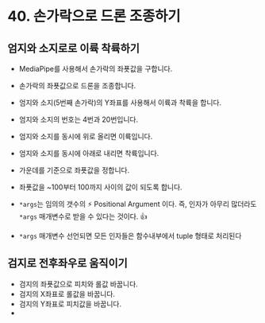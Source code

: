 # 40. 손가락으로 드론 조종하기
## 엄지와 소지로로 이륙 착륙하기
* MediaPipe를 사용해서 손가락의 좌푯값을 구합니다. 
* 손가락의 좌푯값으로 드론을 조종합니다.
* 엄지와 소지(5번째 손가락)의 Y좌표를 사용해서 이륙과 착륙을 합니다.
* 엄지와 소지의 번호는 4번과 20번입니다.
* 엄지와 소지를 동시에 위로 올리면 이륙입니다.
* 엄지와 소지를 동시에 아래로 내리면 착륙입니다.
* 가운데를 기준으로 좌푯값을 정합니다.
* 좌푯값을 ~100부터 100까지 사이의 값이 되도록 합니다. 


* ```*args```는 임의의 갯수의 ⚡️ Positional Argument 이다. 즉, 인자가 아무리 많더라도 ```*args``` 매개변수로 받을 수 있다는 것이다. 👍
* ```*args``` 매개변수 선언되면 모든 인자들은 함수내부에서 tuple 형태로 처리된다


## 검지로 전후좌우로 움직이기
* 검지의 좌푯값으로 피치와 롤값 바꿉니다.
* 검지의 X좌표로 롤값을 바꿉니다.
* 검지의 Y좌표로 피치값을 바꿉니다.
* 
